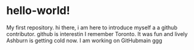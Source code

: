 # hello-world!
My first repository.
hi there, i am here to introduce myself a a github contributor.
github is interestin
I remember Toronto. It was fun and lively
Ashburn is getting cold now.
I am working on GitHubmain
ggg